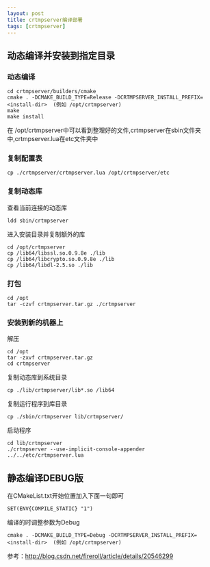 ```yaml
---
layout: post
title: crtmpserver编译部署
tags: [crtmpserver]
---
```


## 动态编译并安装到指定目录

### 动态编译

```
cd crtmpserver/builders/cmake
cmake . -DCMAKE_BUILD_TYPE=Release -DCRTMPSERVER_INSTALL_PREFIX=<install-dir>  (例如 /opt/crtmpserver)
make
make install
```
<!-- more -->

在 /opt/crtmpserver中可以看到整理好的文件,crtmpserver在sbin文件夹中,crtmpserver.lua在etc文件夹中

### 复制配置表

```
cp ./crtmpserver/crtmpserver.lua /opt/crtmpserver/etc
```

### 复制动态库

查看当前连接的动态库

```
ldd sbin/crtmpserver
```

进入安装目录并复制额外的库

```
cd /opt/crtmpserver
cp /lib64/libssl.so.0.9.8e ./lib
cp /lib64/libcrypto.so.0.9.8e ./lib
cp /lib64/libdl-2.5.so ./lib
```

### 打包

```
cd /opt
tar -czvf crtmpserver.tar.gz ./crtmpserver
```

### 安装到新的机器上

解压

```
cd /opt
tar -zxvf crtmpserver.tar.gz
cd crtmpserver
```

复制动态库到系统目录

```
cp ./lib/crtmpserver/lib*.so /lib64
```

复制运行程序到库目录

```
cp ./sbin/crtmpserver lib/crtmpserver/
```

启动程序

```
cd lib/crtmpserver
./crtmpserver --use-implicit-console-appender  ../../etc/crtmpserver.lua
```

## 静态编译DEBUG版

在CMakeList.txt开始位置加入下面一句即可

```
SET(ENV{COMPILE_STATIC} "1")
```

编译的时调整参数为Debug

```
cmake . -DCMAKE_BUILD_TYPE=Debug -DCRTMPSERVER_INSTALL_PREFIX=<install-dir>  (例如 /opt/crtmpserver)
```

参考：http://blog.csdn.net/fireroll/article/details/20546299
